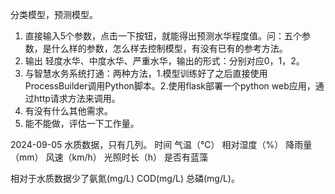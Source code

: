 
分类模型，预测模型。

1. 直接输⼊5个参数，点击⼀下按钮，就能得出预测⽔华程度值。问：五个参数，是什么样的参数，怎么样去控制模型，有没有已有的参考方法。
2. 输出 轻度⽔华、中度⽔华、严重⽔华，输出的形式：分别对应0，1，2。
3. 与智慧水务系统打通：两种方法，1.模型训练好了之后直接使用ProcessBuilder调用Python脚本。2.使用flask部署一个python web应用，通过http请求方法来调用。
4. 有没有什么其他需求。
5. 能不能做，评估一下工作量。

2024-09-05
水质数据，只有几列。
时间  气温（℃）	相对湿度（%）	降雨量（mm）	风速（km/h）	光照时长（h）	是否有蓝藻

相对于水质数据少了氨氮(mg/L)	COD(mg/L)	总磷(mg/L)。